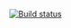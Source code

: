 [![Build status](https://ci.appveyor.com/api/projects/status/jbwg95x2piy7b5qi?svg=true)](https://ci.appveyor.com/project/Evgeniakoch/postmanecho)
